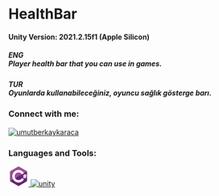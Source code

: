 # HealthBar
<h4>Unity Version: 2021.2.15f1 (Apple Silicon)<br><h4>
  
  <h5>
  ENG
  <br>
  Player health bar that you can use in games.<h5>
  

<h5>
  TUR
  <br>
  Oyunlarda kullanabileceğiniz, oyuncu sağlık gösterge barı.<h5>


  <h3 align="left">Connect with me:</h3>
<p align="left">
<a href="https://linkedin.com/in/umutberkaykaraca" target="blank"><img align="center" src="https://raw.githubusercontent.com/rahuldkjain/github-profile-readme-generator/master/src/images/icons/Social/linked-in-alt.svg" alt="umutberkaykaraca" height="30" width="40" /></a>
</p>

<h3 align="left">Languages and Tools:</h3>
<p align="left"> <a href="https://www.w3schools.com/cs/" target="_blank" rel="noreferrer"> <img src="https://raw.githubusercontent.com/devicons/devicon/master/icons/csharp/csharp-original.svg" alt="csharp" width="40" height="40"/> </a> <a href="https://unity.com/" target="_blank" rel="noreferrer"> <img src="https://www.vectorlogo.zone/logos/unity3d/unity3d-icon.svg" alt="unity" width="40" height="40"/> </a> </p>
